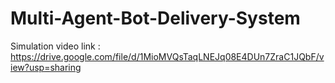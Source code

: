 # Multi-Agent-Bot-Delivery-System

Simulation video link : https://drive.google.com/file/d/1MioMVQsTaqLNEJq08E4DUn7ZraC1JQbF/view?usp=sharing
